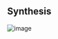 ## Synthesis
![image](https://github.com/user-attachments/assets/dc3b85db-c98f-4cfa-9186-e035850601ee)
